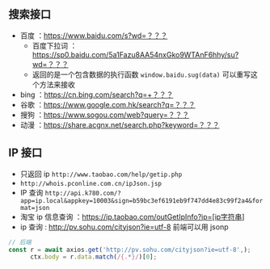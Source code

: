 ## 搜索接口

+ 百度 ：https://www.baidu.com/s?wd=？？？
	+ 百度下拉词 ： https://sp0.baidu.com/5a1Fazu8AA54nxGko9WTAnF6hhy/su?wd=？？？
	+ 返回的是一个包含数据的执行函数 `window.baidu.sug(data)` 可以重写这个方法来接收
+ bing ：https://cn.bing.com/search?q=+？？？
+ 谷歌 ：https://www.google.com.hk/search?q=？？？
+ 搜狗 ：https://www.sogou.com/web?query=？？？
+ 动漫 ：https://share.acgnx.net/search.php?keyword=？？？

## IP 接口

+ 只返回 ip `http://www.taobao.com/help/getip.php`
+ `http://whois.pconline.com.cn/ipJson.jsp`
+ IP 查询 `http://api.k780.com/?app=ip.local&appkey=10003&sign=b59bc3ef6191eb9f747dd4e83c99f2a4&format=json`
+ 淘宝 ip 信息查询 ：https://ip.taobao.com/outGetIpInfo?ip=[ip字符串]
+ ip 查询 : http://pv.sohu.com/cityjson?ie=utf-8    前端可以用 jsonp

```js
// 后端
const r = await axios.get('http://pv.sohu.com/cityjson?ie=utf-8',);
      ctx.body = r.data.match(/{.*}/)[0];
```



